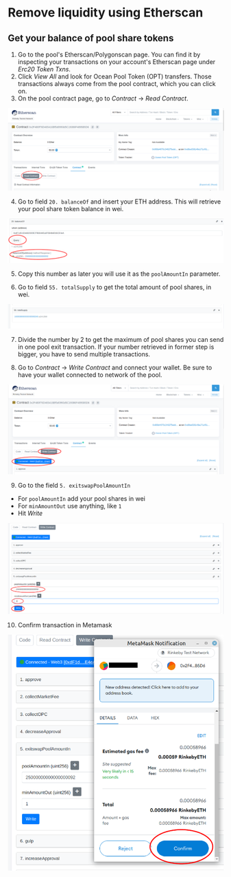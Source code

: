 # Remove liquidity using Etherscan

## Get your balance of pool share tokens

1. Go to the pool's Etherscan/Polygonscan page. You can find it by inspecting your transactions on your account's Etherscan page under _Erc20 Token Txns_.
2. Click _View All_ and look for Ocean Pool Token (OPT) transfers. Those transactions always come from the pool contract, which you can click on.
3. On the pool contract page, go to _Contract_ -> _Read Contract_.

![](../.gitbook/assets/remove-liquidity-1.png)

4. Go to field `20. balanceOf` and insert your ETH address. This will retrieve your pool share token balance in wei.

![](../.gitbook/assets/remove-liquidity-2.png)

5. Copy this number as later you will use it as the `poolAmountIn` parameter.

6. Go to field `55. totalSupply` to get the total amount of pool shares, in wei.

![](../.gitbook/assets/remove-liquidity-3.png)

7. Divide the number by 2 to get the maximum of pool shares you can send in one pool exit transaction. If your number retrieved in former step is bigger, you have to send multiple transactions.

8. Go to _Contract_ -> _Write Contract_ and connect your wallet. Be sure to have your wallet connected to network of the pool.

![](../.gitbook/assets/remove-liquidity-4.png)

9. Go to the field `5. exitswapPoolAmountIn`

* For `poolAmountIn` add your pool shares in wei
* For `minAmountOut` use anything, like `1`
* Hit _Write_

![](../.gitbook/assets/remove-liquidity-5.png)

10. Confirm transaction in Metamask

![](../.gitbook/assets/remove-liquidity-6.png)
